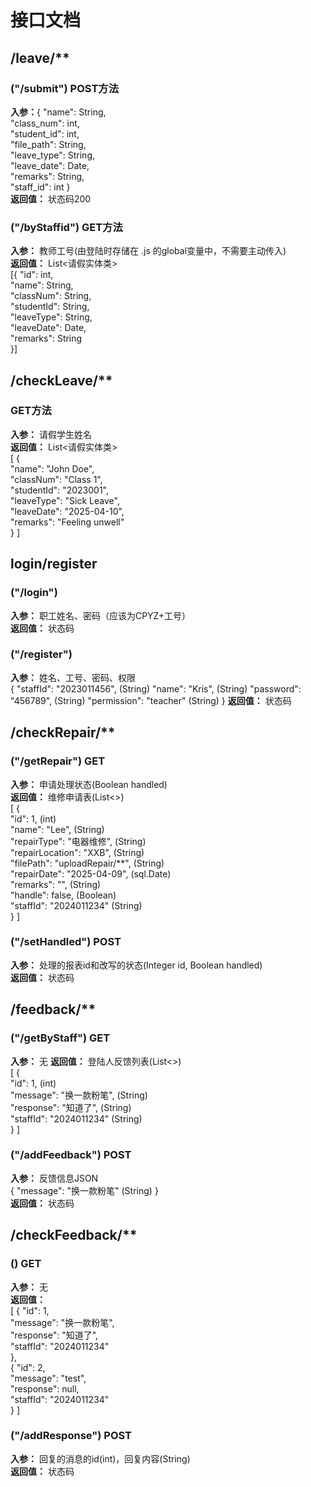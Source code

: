 # 接口文档
## /leave/**
### ("/submit") POST方法
**入参：**{
"name": String,<br>
"class_num": int,<br>
"student_id": int,<br>
"file_path": String,<br>
"leave_type": String,<br>
"leave_date": Date,<br>
"remarks": String,<br>
"staff_id": int
}<br>
**返回值：** 状态码200

### ("/byStaffid") GET方法
**入参：** 教师工号(由登陆时存储在 .js 的global变量中，不需要主动传入)<br>
**返回值：** List<请假实体类><br>
[{
"id": int,<br>
"name": String,<br>
"classNum": String,<br>
"studentId": String,<br>
"leaveType": String,<br>
"leaveDate": Date,<br>
"remarks": String<br>
}]

## /checkLeave/**
### GET方法
**入参：** 请假学生姓名<br>
**返回值：** List<请假实体类><br>
[
{<br>
"name": "John Doe",<br>
"classNum": "Class 1",<br>
"studentId": "2023001",<br>
"leaveType": "Sick Leave",<br>
"leaveDate": "2025-04-10",<br>
"remarks": "Feeling unwell"<br>
}
]

## login/register
### ("/login")
**入参：** 职工姓名、密码（应该为CPYZ+工号）<br>
**返回值：** 状态码
### ("/register")
**入参：** 姓名、工号、密码、权限<br>
{
"staffId": "2023011456", (String)
"name": "Kris", (String)
"password": "456789", (String)
"permission": "teacher" (String)
}
**返回值：** 状态码

## /checkRepair/**
### ("/getRepair") GET
**入参：** 申请处理状态(Boolean handled)<br>
**返回值：** 维修申请表(List<>)<br>
[
{<br>
"id": 1, (int)<br>
"name": "Lee", (String)<br>
"repairType": "电器维修", (String)<br>
"repairLocation": "XXB", (String)<br>
"filePath": "uploadRepair/**", (String)<br>
"repairDate": "2025-04-09", (sql.Date)<br>
"remarks": "", (String)<br>
"handle": false, (Boolean)<br>
"staffId": "2024011234" (String)<br>
}
]
### ("/setHandled") POST
**入参：** 处理的报表id和改写的状态(Integer id, Boolean handled)<br>
**返回值：** 状态码

## /feedback/**
### ("/getByStaff") GET
**入参：** 无
**返回值：** 登陆人反馈列表(List<>)<br>
[
{<br>
"id": 1, (int)<br>
"message": "换一款粉笔", (String)<br>
"response": "知道了", (String)<br>
"staffId": "2024011234" (String)<br>
}
]
### ("/addFeedback") POST
**入参：** 反馈信息JSON<br>
{
"message": "换一款粉笔" (String)
}<br>
**返回值：** 状态码

## /checkFeedback/**
### () GET
**入参：** 无<br>
**返回值：**<br>
[
{
"id": 1,<br>
"message": "换一款粉笔",<br>
"response": "知道了",<br>
"staffId": "2024011234"<br>
},<br>
{
"id": 2,<br>
"message": "test",<br>
"response": null,<br>
"staffId": "2024011234"<br>
}
]
### ("/addResponse") POST
**入参：** 回复的消息的id(int)，回复内容(String)<br>
**返回值：** 状态码